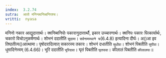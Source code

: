 ```yaml
---
index:  3.2.74
sutra:  आतो मनिन्क्वनिब्बनिपश्च।
vritti:  nyasa
---
```


मनिनो नकार आद्युदात्तार्थः। क्वनिब्वनिपोः पकारानुदात्तार्थौ, इकार उच्चारणार्थः। क्वनिपः पकारः पित्कार्यार्थः, चकारो विचोऽनुकर्षणार्थः। शोभनं ददातीति `सुदामा`। `सर्वनामस्थाने च`(6.4.8) इत्यादिना दीर्घः। अ()आ इव तिष्ठतीत्य()आत्थामा। पृषोदरादित्वात् सकारस्य तकारः। शोभनं दधातीति `सुधीवा`। शोभनं पिबतीति `सुपीवा`। धुमादिनेत्त्वम् (6.4.66)। भूरि ददातीति `भूरिदावा`। घृतं पिबतीति `घृतपावा`। कीलालं पिबतीति `कीलालपाः`॥
